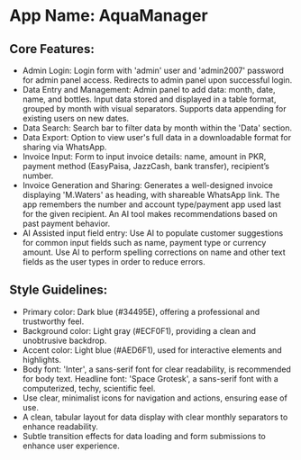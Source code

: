 # **App Name**: AquaManager

## Core Features:

- Admin Login: Login form with 'admin' user and 'admin2007' password for admin panel access. Redirects to admin panel upon successful login.
- Data Entry and Management: Admin panel to add data: month, date, name, and bottles. Input data stored and displayed in a table format, grouped by month with visual separators. Supports data appending for existing users on new dates.
- Data Search: Search bar to filter data by month within the 'Data' section.
- Data Export: Option to view user's full data in a downloadable format for sharing via WhatsApp.
- Invoice Input: Form to input invoice details: name, amount in PKR, payment method (EasyPaisa, JazzCash, bank transfer), recipient’s number.
- Invoice Generation and Sharing: Generates a well-designed invoice displaying 'M.Waters' as heading, with shareable WhatsApp link. The app remembers the number and account type/payment app used last for the given recipient. An AI tool makes recommendations based on past payment behavior.
- AI Assisted input field entry: Use AI to populate customer suggestions for common input fields such as name, payment type or currency amount.  Use AI to perform spelling corrections on name and other text fields as the user types in order to reduce errors.

## Style Guidelines:

- Primary color: Dark blue (#34495E), offering a professional and trustworthy feel.
- Background color: Light gray (#ECF0F1), providing a clean and unobtrusive backdrop.
- Accent color: Light blue (#AED6F1), used for interactive elements and highlights.
- Body font: 'Inter', a sans-serif font for clear readability, is recommended for body text. Headline font: 'Space Grotesk', a sans-serif font with a computerized, techy, scientific feel.
- Use clear, minimalist icons for navigation and actions, ensuring ease of use.
- A clean, tabular layout for data display with clear monthly separators to enhance readability.
- Subtle transition effects for data loading and form submissions to enhance user experience.